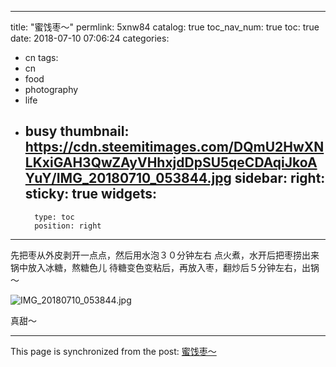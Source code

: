 
---
title: "蜜饯枣～"
permlink: 5xnw84
catalog: true
toc_nav_num: true
toc: true
date: 2018-07-10 07:06:24
categories:
- cn
tags:
- cn
- food
- photography
- life
- busy
thumbnail: https://cdn.steemitimages.com/DQmU2HwXNLKxiGAH3QwZAyVHhxjdDpSU5qeCDAqiJkoAYuY/IMG_20180710_053844.jpg
sidebar:
    right:
        sticky: true
widgets:
    -
        type: toc
        position: right
---


先把枣从外皮剥开一点点，然后用水泡３０分钟左右
点火煮，水开后把枣捞出来
锅中放入冰糖，熬糖色儿
待糖变色变粘后，再放入枣，翻炒后５分钟左右，出锅～

![IMG_20180710_053844.jpg](https://cdn.steemitimages.com/DQmU2HwXNLKxiGAH3QwZAyVHhxjdDpSU5qeCDAqiJkoAYuY/IMG_20180710_053844.jpg)

真甜～

- - -

This page is synchronized from the post: [蜜饯枣～](https://steemit.com/@andrewma/5xnw84)
